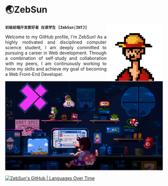 <!-- <img src="./assets/8bitbackground.gif" alt="banner"> -->

<div align="center">
    <h1 align="left">🌏ZebSun</h1>
    <img align="right" width="180px" height="180px" src="./assets/luffy.gif" loop="infinite"/>
</div>

**`初级前端开发爱好者 在读学生 [ZebSun|INTJ]`**

<p style='text-align: justify;'>
Welcome to my GitHub profile, I'm ZebSun! As a highly motivated and disciplined computer science student, I am deeply committed to pursuing a career in Web development. Through a combination of self-study and collaboration with my peers, I am continuously working to hone my skills and achieve my goal of becoming a Web Front-End Developer. 
</p>
<img src="./assets/mario.gif" alt="banner">

[![ZebSun's GitHub | Languages Over Time](https://stats.quira.sh/ZebSun/languages-over-time?theme=light)](https://quira.sh?utm_source=widgets&utm_campaign=ZebSun)


